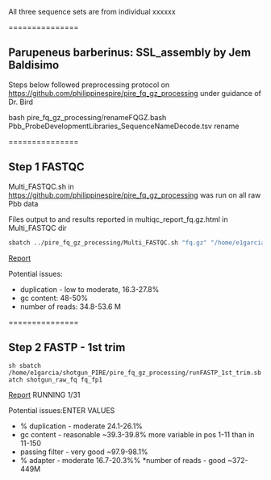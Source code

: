 All three sequence sets are from individual xxxxxx

===============

## Parupeneus barberinus: SSL_assembly by Jem Baldisimo

Steps below followed preprocessing protocol on https://github.com/philippinespire/pire_fq_gz_processing under guidance of Dr. Bird

bash pire_fq_gz_processing/renameFQGZ.bash Pbb_ProbeDevelopmentLibraries_SequenceNameDecode.tsv rename

===============
## Step 1 FASTQC

Multi_FASTQC.sh in https://github.com/philippinespire/pire_fq_gz_processing was run on all raw Pbb data

Files output to and results reported in multiqc_report_fq.gz.html in Multi_FASTQC dir

```sh
sbatch ../pire_fq_gz_processing/Multi_FASTQC.sh "fq.gz" "/home/e1garcia/shotgun_PIRE/pire_ssl_data_processing/parupeneus_barberinus/shotgun_raw_fq"
```
[Report](https://github.com/philippinespire/pire_ssl_data_processing/blob/main/parupeneus_barberinus/shotgun_raw_fq/fqc_raw_report.html)

Potential issues:

* duplication - low to moderate, 16.3-27.8%
* gc content: 48-50% 
* number of reads: 34.8-53.6 M

===============
## Step 2 FASTP - 1st trim

``sh
sbatch /home/e1garcia/shotgun_PIRE/pire_fq_gz_processing/runFASTP_1st_trim.sbatch shotgun_raw_fq fq_fp1
``

[Report](....) RUNNING 1/31

Potential issues:ENTER VALUES
* % duplication - moderate 24.1-26.1%
* gc content - reasonable ~39.3-39.8% more variable in pos 1-11 than in 11-150
* passing filter - very good ~97.9-98.1%
* % adapter - moderate 16.7-20.3%%
*number of reads - good ~372-449M
